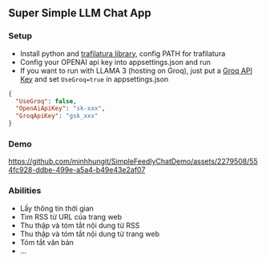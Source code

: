 ## Super Simple LLM Chat App 

### Setup
- Install python and [trafilatura library](https://trafilatura.readthedocs.io/en/latest/installation.html), config PATH for trafilatura
- Config your OPENAI api key into appsettings.json and run
- If you want to run with LLAMA 3 (hosting on Groq), just put a [Groq API Key](https://console.groq.com/keys) and set `UseGroq=true` in appsettings.json

```json
{
  "UseGroq": false,
  "OpenAiApiKey": "sk-xxx",
  "GroqApiKey": "gsk_xxx"
}
```

### Demo

https://github.com/minhhungit/SimpleFeedlyChatDemo/assets/2279508/554fc928-ddbe-499e-a5a4-b49e43e2af07

### Abilities
- Lấy thông tin thời gian
- Tìm RSS từ URL của trang web
- Thu thập và tóm tắt nội dung từ RSS
- Thu thập và tóm tắt nội dung từ trang web
- Tóm tắt văn bản
- ...

